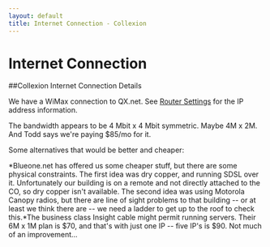 ```yaml
---
layout: default
title: Internet Connection - Collexion
---
```


# Internet Connection

##Collexion Internet Connection Details


We have a WiMax connection to QX.net.  See 
[Router Settings](-router_settings.html) for the IP address information.

The bandwidth appears to be 4 Mbit x 4 Mbit symmetric.  Maybe 4M x 2M.  And Todd says we're paying $85/mo for it.

Some alternatives that would be better and cheaper:

*Blueone.net has offered us some cheaper stuff, but there are some physical constraints.  The first idea was dry copper, and running SDSL over it.  Unfortunately our building is on a remote and not directly attached to the CO, so dry copper isn't available.  The second idea was using Motorola Canopy radios, but there are line of sight problems to that building -- or at least we think there are -- we need a ladder to get up to the roof to check this.*The business class Insight cable might permit running servers.  Their 6M x 1M plan is $70, and that's with just one IP -- five IP's is $90.  Not much of an improvement...